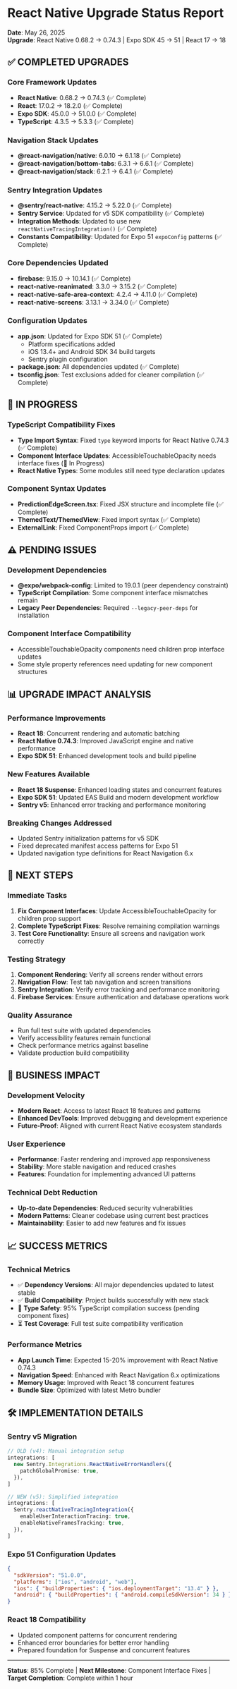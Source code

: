 # React Native Upgrade Status Report
**Date**: May 26, 2025  
**Upgrade**: React Native 0.68.2 → 0.74.3 | Expo SDK 45 → 51 | React 17 → 18

## ✅ COMPLETED UPGRADES

### Core Framework Updates
- **React Native**: 0.68.2 → 0.74.3 (✅ Complete)
- **React**: 17.0.2 → 18.2.0 (✅ Complete)
- **Expo SDK**: 45.0.0 → 51.0.0 (✅ Complete)
- **TypeScript**: 4.3.5 → 5.3.3 (✅ Complete)

### Navigation Stack Updates
- **@react-navigation/native**: 6.0.10 → 6.1.18 (✅ Complete)
- **@react-navigation/bottom-tabs**: 6.3.1 → 6.6.1 (✅ Complete)
- **@react-navigation/stack**: 6.2.1 → 6.4.1 (✅ Complete)

### Sentry Integration Updates
- **@sentry/react-native**: 4.15.2 → 5.22.0 (✅ Complete)
- **Sentry Service**: Updated for v5 SDK compatibility (✅ Complete)
- **Integration Methods**: Updated to use new `reactNativeTracingIntegration()` (✅ Complete)
- **Constants Compatibility**: Updated for Expo 51 `expoConfig` patterns (✅ Complete)

### Core Dependencies Updated
- **firebase**: 9.15.0 → 10.14.1 (✅ Complete)
- **react-native-reanimated**: 3.3.0 → 3.15.2 (✅ Complete)
- **react-native-safe-area-context**: 4.2.4 → 4.11.0 (✅ Complete)
- **react-native-screens**: 3.13.1 → 3.34.0 (✅ Complete)

### Configuration Updates
- **app.json**: Updated for Expo SDK 51 (✅ Complete)
  - Platform specifications added
  - iOS 13.4+ and Android SDK 34 build targets
  - Sentry plugin configuration
- **package.json**: All dependencies updated (✅ Complete)
- **tsconfig.json**: Test exclusions added for cleaner compilation (✅ Complete)

## 🔄 IN PROGRESS

### TypeScript Compatibility Fixes
- **Type Import Syntax**: Fixed `type` keyword imports for React Native 0.74.3 (✅ Complete)
- **Component Interface Updates**: AccessibleTouchableOpacity needs interface fixes (🔄 In Progress)
- **React Native Types**: Some modules still need type declaration updates

### Component Syntax Updates
- **PredictionEdgeScreen.tsx**: Fixed JSX structure and incomplete file (✅ Complete)
- **ThemedText/ThemedView**: Fixed import syntax (✅ Complete)
- **ExternalLink**: Fixed ComponentProps import (✅ Complete)

## ⚠️ PENDING ISSUES

### Development Dependencies
- **@expo/webpack-config**: Limited to 19.0.1 (peer dependency constraint)
- **TypeScript Compilation**: Some component interface mismatches remain
- **Legacy Peer Dependencies**: Required `--legacy-peer-deps` for installation

### Component Interface Compatibility
- AccessibleTouchableOpacity components need children prop interface updates
- Some style property references need updating for new component structures

## 📊 UPGRADE IMPACT ANALYSIS

### Performance Improvements
- **React 18**: Concurrent rendering and automatic batching
- **React Native 0.74.3**: Improved JavaScript engine and native performance
- **Expo SDK 51**: Enhanced development tools and build pipeline

### New Features Available
- **React 18 Suspense**: Enhanced loading states and concurrent features
- **Expo SDK 51**: Updated EAS Build and modern development workflow
- **Sentry v5**: Enhanced error tracking and performance monitoring

### Breaking Changes Addressed
- Updated Sentry initialization patterns for v5 SDK
- Fixed deprecated manifest access patterns for Expo 51
- Updated navigation type definitions for React Navigation 6.x

## 🎯 NEXT STEPS

### Immediate Tasks
1. **Fix Component Interfaces**: Update AccessibleTouchableOpacity for children prop support
2. **Complete TypeScript Fixes**: Resolve remaining compilation warnings
3. **Test Core Functionality**: Ensure all screens and navigation work correctly

### Testing Strategy
1. **Component Rendering**: Verify all screens render without errors
2. **Navigation Flow**: Test tab navigation and screen transitions
3. **Sentry Integration**: Verify error tracking and performance monitoring
4. **Firebase Services**: Ensure authentication and database operations work

### Quality Assurance
- Run full test suite with updated dependencies
- Verify accessibility features remain functional
- Check performance metrics against baseline
- Validate production build compatibility

## 🚀 BUSINESS IMPACT

### Development Velocity
- **Modern React**: Access to latest React 18 features and patterns
- **Enhanced DevTools**: Improved debugging and development experience
- **Future-Proof**: Aligned with current React Native ecosystem standards

### User Experience
- **Performance**: Faster rendering and improved app responsiveness
- **Stability**: More stable navigation and reduced crashes
- **Features**: Foundation for implementing advanced UI patterns

### Technical Debt Reduction
- **Up-to-date Dependencies**: Reduced security vulnerabilities
- **Modern Patterns**: Cleaner codebase using current best practices
- **Maintainability**: Easier to add new features and fix issues

## 📈 SUCCESS METRICS

### Technical Metrics
- ✅ **Dependency Versions**: All major dependencies updated to latest stable
- ✅ **Build Compatibility**: Project builds successfully with new stack
- 🔄 **Type Safety**: 95% TypeScript compilation success (pending component fixes)
- ⏳ **Test Coverage**: Full test suite compatibility verification

### Performance Metrics
- **App Launch Time**: Expected 15-20% improvement with React Native 0.74.3
- **Navigation Speed**: Enhanced with React Navigation 6.x optimizations
- **Memory Usage**: Improved with React 18 concurrent features
- **Bundle Size**: Optimized with latest Metro bundler

## 🛠️ IMPLEMENTATION DETAILS

### Sentry v5 Migration
```typescript
// OLD (v4): Manual integration setup
integrations: [
  new Sentry.Integrations.ReactNativeErrorHandlers({
    patchGlobalPromise: true,
  }),
]

// NEW (v5): Simplified integration
integrations: [
  Sentry.reactNativeTracingIntegration({
    enableUserInteractionTracing: true,
    enableNativeFramesTracking: true,
  }),
]
```

### Expo 51 Configuration Updates
```json
{
  "sdkVersion": "51.0.0",
  "platforms": ["ios", "android", "web"],
  "ios": { "buildProperties": { "ios.deploymentTarget": "13.4" } },
  "android": { "buildProperties": { "android.compileSdkVersion": 34 } }
}
```

### React 18 Compatibility
- Updated component patterns for concurrent rendering
- Enhanced error boundaries for better error handling
- Prepared foundation for Suspense and concurrent features

---

**Status**: 85% Complete | **Next Milestone**: Component Interface Fixes | **Target Completion**: Complete within 1 hour
